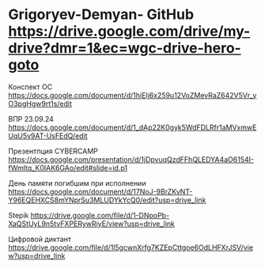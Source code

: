 # Grigoryev-Demyan- GitHub https://drive.google.com/drive/my-drive?dmr=1&ec=wgc-drive-hero-goto

Конспект ОС https://docs.google.com/document/d/1hiEIj6x259u12VoZMevRaZ642V5Vr_yO3pgHgw9rt1s/edit

ВПР 23.09.24 https://docs.google.com/document/d/1_dAp22K0gyk5WdFDLRfr1aMVxmwEUqU5v9AT-UsFEdQ/edit

Презентпция CYBERCAMP https://docs.google.com/presentation/d/1jDpvuqQzdFFhQLEDYA4aO6154I-fWmltq_K0IAK6GAo/edit#slide=id.p1

День памяти погибшим при исполнении https://docs.google.com/document/d/17NoJ-9BrZKvNT-Y96EQEHXCS8mYNprSu3MLUDYkYcQ0/edit?usp=drive_link

Stepik https://drive.google.com/file/d/1-DNpoPb-XaQStUyL9n5tvFXPERywRiyE/view?usp=drive_link

Цифровой диктант https://drive.google.com/file/d/1l5gcwnXrfg7KZEpCttgoe6OdLHFXrJSV/view?usp=drive_link
